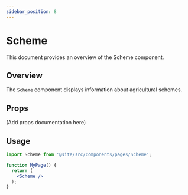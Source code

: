 ```yaml
---
sidebar_position: 8
---
```


# Scheme

This document provides an overview of the Scheme component.

## Overview

The `Scheme` component displays information about agricultural schemes.

## Props

(Add props documentation here)

## Usage

```jsx
import Scheme from '@site/src/components/pages/Scheme';

function MyPage() {
  return (
    <Scheme />
  );
}
```
